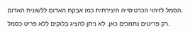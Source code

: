הסמל לזיהוי הכרטיסייה היצירתית כמו אבקת האדום ללשונית האדום.

רק פריטים נתמכים כאן. לא ניתן להציג בלוקים ללא פריט כסמל.